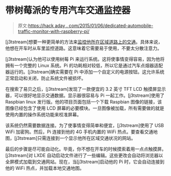 # 带树莓派的专用汽车交通监控器

> 原文:[https://hack aday . com/2015/01/06/dedicated-automobile-traffic-monitor-with-raspberry-pi/](https://hackaday.com/2015/01/06/dedicated-automobile-traffic-monitor-with-raspberry-pi/)

[j3tstream]想要一种更简单的方法来[监控他所在区域道路上的交通](http://www.weirdlab.fr/?p=581 "traffic monitor")。具体来说，他想在开车时从车里监控道路。这意味着它需要易于使用，不要太分散注意力。

[j3tstream]认为他可以使用树莓 Pi 来运行系统。这将使事情变得容易，因为他将拥有一个完整的 Linux 系统。Pi 的功耗相对较低，所以它是通过汽车点烟器适配器运行的。[j3tstream]确实需要在 Pi 中添加一个自定义的电源按钮。这允许系统正常启动和关闭，防止系统文件被损坏。

在搜索了易贝之后，[j3tstream]发现了一款便宜的 3.2 英寸 TFT LCD 触摸屏显示器，可以很好地显示交通数据。显示器很容易与 Pi 一起工作。[j3tstream]使用了 Raspbian linux 发行版。他的项目页面包括一个下载 Raspbian 图像的链接，该图像已经包含了使用 LCD 屏幕的必要模块。一旦图像被加载，所有需要做的就是使用内置的操作系统功能来校准屏幕。

该系统仍然需要数据连接。为了使事情变得简单和便宜，[j3tstream]使用了 USB WiFi 加密狗。然后，Pi 连接到他的 4G 手机内置的 WiFi 热点。要查看交通地图，[j3tstream]只需连接到一个显示他所在区域交通状况的网站。

最后的步骤是尽可能自动化。毕竟，你不想在开车的时候摸索着用一点点触摸屏。[j3tstream]对 LXDE 自动启动文件进行了一些编辑。这些更改会自动将浏览器以全屏模式加载到交通网站。现在，当[j3tstream]启动他的 Pi 时，它会自动连接到他的 WiFi 热点，并加载本地交通地图。